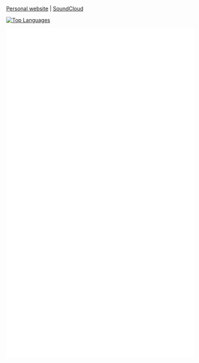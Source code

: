 
<p align="left">
  <a href="https://k3dr1.github.io/" target="_blank">Personal website</a> |
  <a href="https://soundcloud.com/k3dr-62945749" target="_blank">SoundCloud</a>
</p>

<p align="left">
  <a href="https://github.com/anuraghazra/github-readme-stats">
    <img src="https://github-readme-stats.vercel.app/api/top-langs/?username=k3dr1&theme=github_dark&layout=compact&langs_count=15&exclude_repo=learnopengl" alt="Top Languages" />
  </a>
</p>

![Metrics](/github-metrics.svg)
